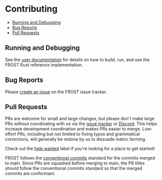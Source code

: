 # Contributing

* [Running and Debugging](#running-and-debugging)
* [Bug Reports](#bug-reports)
* [Pull Requests](#pull-requests)

## Running and Debugging
[running-and-debugging]: #running-and-debugging

See the [user documentation](https://frost.zfnd.org/user.html) for details on
how to build, run, and use the FROST Rust reference implementation.

## Bug Reports
[bug-reports]: #bug-reports

Please [create an issue](https://github.com/ZcashFoundation/frost/issues/new) on the FROST issue tracker.

## Pull Requests
[pull-requests]: #pull-requests

PRs are welcome for small and large changes, but please don't make large PRs
without coordinating with us via the [issue tracker](https://github.com/ZcashFoundation/frost/issues) or [Discord](https://discord.gg/muKwd2F83D). This helps
increase development coordination and makes PRs easier to merge. Low-effort PRs, including but not limited to fixing typos and grammatical corrections, will generally be redone by us to dissuade metric farming.

Check out the [help wanted][hw] label if you're looking for a place to get started!

FROST follows the [conventional commits][conventional] standard for the commits
merged to main. Since PRs are squashed before merging to main, the PR titles
should follow the conventional commits standard so that the merged commits
are conformant.

[hw]: https://github.com/ZcashFoundation/frost/labels/E-help-wanted
[conventional]: https://www.conventionalcommits.org/en/v1.0.0/#specification